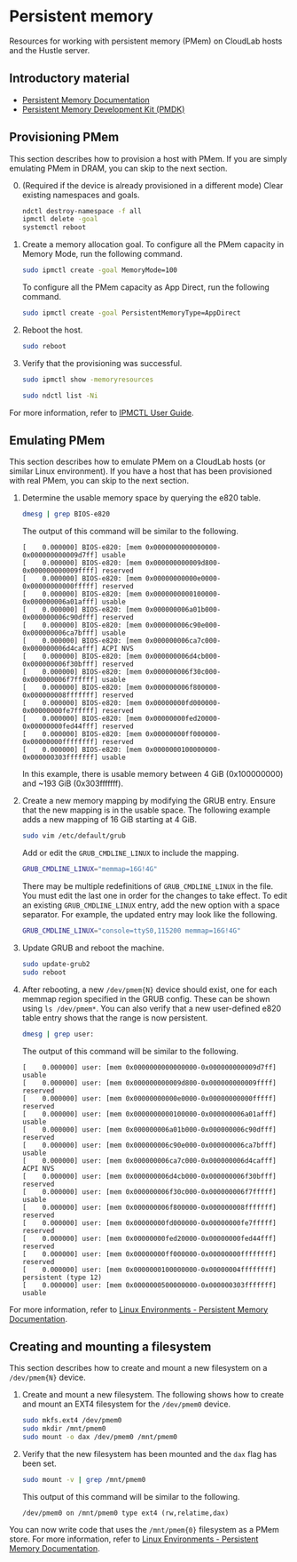 # Persistent memory

Resources for working with persistent memory (PMem) on CloudLab hosts and the Hustle server.

## Introductory material

* [Persistent Memory Documentation](https://docs.pmem.io/persistent-memory)
* [Persistent Memory Development Kit (PMDK)](https://pmem.io/pmdk/)

## Provisioning PMem

This section describes how to provision a host with PMem. If you are simply emulating PMem in DRAM, you can skip to the next section.

0. (Required if the device is already provisioned in a different mode) Clear existing namespaces and goals.
    ```bash
    ndctl destroy-namespace -f all
    ipmctl delete -goal
    systemctl reboot
    ```
1. Create a memory allocation goal. To configure all the PMem capacity in Memory Mode, run the following command.

    ```bash
    sudo ipmctl create -goal MemoryMode=100
    ```
    To configure all the PMem capacity as App Direct, run the following command.
    ```bash
    sudo ipmctl create -goal PersistentMemoryType=AppDirect
    ```
2. Reboot the host.

    ```bash
    sudo reboot
    ```
3. Verify that the provisioning was successful.

    ```bash
    sudo ipmctl show -memoryresources
    ```
    ```bash
    sudo ndctl list -Ni
    ```

For more information, refer to [IPMCTL User Guide](https://docs.pmem.io/ipmctl-user-guide/).

## Emulating PMem

This section describes how to emulate PMem on a CloudLab hosts (or similar Linux environment). If you have a host that has been provisioned with real PMem, you can skip to the next section.

1. Determine the usable memory space by querying the e820 table.

    ```bash
    dmesg | grep BIOS-e820
    ```
    The output of this command will be similar to the following.
    ```
    [    0.000000] BIOS-e820: [mem 0x0000000000000000-0x000000000009d7ff] usable
    [    0.000000] BIOS-e820: [mem 0x000000000009d800-0x000000000009ffff] reserved
    [    0.000000] BIOS-e820: [mem 0x00000000000e0000-0x00000000000fffff] reserved
    [    0.000000] BIOS-e820: [mem 0x0000000000100000-0x000000006a01afff] usable
    [    0.000000] BIOS-e820: [mem 0x000000006a01b000-0x000000006c90dfff] reserved
    [    0.000000] BIOS-e820: [mem 0x000000006c90e000-0x000000006ca7bfff] usable
    [    0.000000] BIOS-e820: [mem 0x000000006ca7c000-0x000000006d4cafff] ACPI NVS
    [    0.000000] BIOS-e820: [mem 0x000000006d4cb000-0x000000006f30bfff] reserved
    [    0.000000] BIOS-e820: [mem 0x000000006f30c000-0x000000006f7fffff] usable
    [    0.000000] BIOS-e820: [mem 0x000000006f800000-0x000000008fffffff] reserved
    [    0.000000] BIOS-e820: [mem 0x00000000fd000000-0x00000000fe7fffff] reserved
    [    0.000000] BIOS-e820: [mem 0x00000000fed20000-0x00000000fed44fff] reserved
    [    0.000000] BIOS-e820: [mem 0x00000000ff000000-0x00000000ffffffff] reserved
    [    0.000000] BIOS-e820: [mem 0x0000000100000000-0x000000303fffffff] usable
    ```
    In this example, there is usable memory between 4 GiB (0x100000000) and ~193 GiB (0x303fffffff).
2. Create a new memory mapping by modifying the GRUB entry. Ensure that the new mapping is in the usable space. The following example adds a new mapping of 16 GiB starting at 4 GiB.
    
    ```bash
    sudo vim /etc/default/grub
    ```
    Add or edit the `GRUB_CMDLINE_LINUX` to include the mapping.
    ```bash
    GRUB_CMDLINE_LINUX="memmap=16G!4G"
    ```
    There may be multiple redefinitions of `GRUB_CMDLINE_LINUX` in the file. You must edit the last one in order for the changes to take effect. To edit an existing `GRUB_CMDLINE_LINUX` entry, add the new option with a space separator. For example, the updated entry may look like the following.
    ```bash
    GRUB_CMDLINE_LINUX="console=ttyS0,115200 memmap=16G!4G"
    ```
3. Update GRUB and reboot the machine.

    ```bash
    sudo update-grub2
    sudo reboot
    ```
4. After rebooting, a new `/dev/pmem{N}` device should exist, one for each memmap region specified in the GRUB config. These can be shown using `ls /dev/pmem*`. You can also verify that a new user-defined e820 table entry shows that the range is now persistent.
    ```bash
    dmesg | grep user:
    ```
    The output of this command will be similar to the following.
    ```
    [    0.000000] user: [mem 0x0000000000000000-0x000000000009d7ff] usable
    [    0.000000] user: [mem 0x000000000009d800-0x000000000009ffff] reserved
    [    0.000000] user: [mem 0x00000000000e0000-0x00000000000fffff] reserved
    [    0.000000] user: [mem 0x0000000000100000-0x000000006a01afff] usable
    [    0.000000] user: [mem 0x000000006a01b000-0x000000006c90dfff] reserved
    [    0.000000] user: [mem 0x000000006c90e000-0x000000006ca7bfff] usable
    [    0.000000] user: [mem 0x000000006ca7c000-0x000000006d4cafff] ACPI NVS
    [    0.000000] user: [mem 0x000000006d4cb000-0x000000006f30bfff] reserved
    [    0.000000] user: [mem 0x000000006f30c000-0x000000006f7fffff] usable
    [    0.000000] user: [mem 0x000000006f800000-0x000000008fffffff] reserved
    [    0.000000] user: [mem 0x00000000fd000000-0x00000000fe7fffff] reserved
    [    0.000000] user: [mem 0x00000000fed20000-0x00000000fed44fff] reserved
    [    0.000000] user: [mem 0x00000000ff000000-0x00000000ffffffff] reserved
    [    0.000000] user: [mem 0x0000000100000000-0x00000004ffffffff] persistent (type 12)
    [    0.000000] user: [mem 0x0000000500000000-0x000000303fffffff] usable
    ```

For more information, refer to [Linux Environments - Persistent Memory Documentation](https://docs.pmem.io/persistent-memory/getting-started-guide/creating-development-environments/linux-environments).

## Creating and mounting a filesystem

This section describes how to create and mount a new filesystem on a `/dev/pmem{N}` device.

1. Create and mount a new filesystem. The following shows how to create and mount an EXT4 filesystem for the `/dev/pmem0` device.

    ```bash
    sudo mkfs.ext4 /dev/pmem0
    sudo mkdir /mnt/pmem0
    sudo mount -o dax /dev/pmem0 /mnt/pmem0
    ```
2. Verify that the new filesystem has been mounted and the `dax` flag has been set.

     ```bash
     sudo mount -v | grep /mnt/pmem0
     ```
     This output of this command will be similar to the following.
     ```
     /dev/pmem0 on /mnt/pmem0 type ext4 (rw,relatime,dax)
     ```
You can now write code that uses the `/mnt/pmem{0}` filesystem as a PMem store. For more information, refer to [Linux Environments - Persistent Memory Documentation](https://docs.pmem.io/persistent-memory/getting-started-guide/creating-development-environments/linux-environments).

